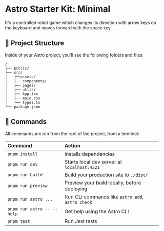 # Astro Starter Kit: Minimal

It's a controlled robot game which changes its direction with arrow keys on the keyboard and moves forward with the space key.

## 🚀 Project Structure

Inside of your Astro project, you'll see the following folders and files:

```text
/
├── public/
├── src/
|   ├──assets/
│   ├── components/
│   ├── pages/
|   ├── utils/
|   ├── App.tsx
|   ├── main.css
|   └── types.ts  
└── package.json
```

## 🧞 Commands

All commands are run from the root of the project, from a terminal:

| Command                   | Action                                           |
| :------------------------ | :----------------------------------------------- |
| `pnpm install`             | Installs dependencies                            |
| `pnpm run dev`             | Starts local dev server at `localhost:4321`      |
| `pnpm run build`           | Build your production site to `./dist/`          |
| `pnpm run preview`         | Preview your build locally, before deploying     |
| `pnpm run astro ...`       | Run CLI commands like `astro add`, `astro check` |
| `pnpm run astro -- --help` | Get help using the Astro CLI                     |
| `pnpm test`                | Run Jest tests                                   |

